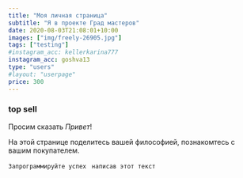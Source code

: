 ```yaml
---
title: "Моя личная страница"
subtitle: "Я в проекте Град мастеров"
date: 2020-08-03T21:08:01+10:00
images: ["img/freely-26905.jpg"]
tags: ["testing"]
#instagram_acc: kellerkarina777
instagram_acc: goshva13
type: "users"
#layout: "userpage"
price: 300
---
```


### top sell
Просим сказать  *Привет*!

На этой странице поделитесь вашей философией, познакомтесь с вашим покупателем.

```Запрограммируйте успех ```
```написав этот текст```
